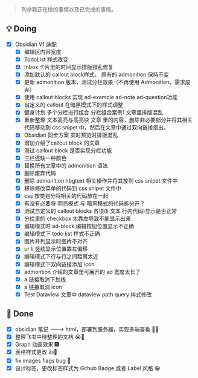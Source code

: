 > 列举我正在做的事情以及已完成的事情。
## 💡 Doing
- [x] Obsidian V1 适配
    - [x] 编辑区内容宽度
    - [x] TodoList 样式改变
    - [x] Inbox 卡片里的时间显示排版错乱修复
    - [x] 添加默认的 callout block样式， 原有的 admonition 保持不变
    - [x] 更新 admonition 版本，测试分栏效果（不再使用 Admonition，需求废弃）
    - [x] 使用 callout blocks 实现 ad-example  ad-note ad-question功能
    - [x] 自定义的 callout 在暗黑模式下的样式调整
    - [x] 健身计划  多个分栏进行组合  分栏组合案例1 文章里排版混乱
    - [x] 重新整理 文本高亮与高亮块 文章 里的内容，删除非必要部分并将其相关代码移动到 css snipet 中，然后在文章中通过双向链接指出。
    - [x] Obsidian 同步方案 实时预览时排版混乱
    - [x] 增加介绍了callout block 的文章
    - [x] 测试 callout block 是否实现分栏功能
    - [x] 三栏还缺一种颜色
    - [x] 替换所有文章中的 admonition 语法
    - [x] 删除废弃代码
    - [x] 删除 admonition hbgtext 相关操作并将其放到 css snipet 文件中
    - [x] 移除修改菜单的代码到 css snipet 文件中
    - [x] css 按类划分将相关的代码放在一起
    - [x] 有没有必要将 明亮模式 与 暗黑模式的代码拆分开？
    - [x] 测试自定义的 callout blocks 各项(li 文本 行内代码)显示是否正常
    - [x] 分栏里的 checkbox 太靠左导致不能显示出来
    - [x] 编辑模式时 ad-block 编辑按钮位置显示不正确
    - [x] 编辑模式下 todo list 样式不正确
    - [x] 图片并列显示时图片不对齐
    - [x] ur li 竖线显示位置靠左偏移
    - [x] 编辑模式下行与行之间距离太近
    - [x] 编辑模式下双向链接添加 icon
    - [x] admontion 介绍的文章里可展开的 ad 宽度太长了
    - [x] a 链接取消下划线
    - [x] a 链接取消 icon
    - [x] Test Dataview 文章中 dataview path query 样式修改

## 🎉 Done
- [x] obsidian 笔记 ---> html，部署到服务器，实现多端查看  🤦‍♂️
- [x] 整理飞书中待整理的文档  😭📙
- [x] Graph 动画效果 🎆
- [x] 表格样式更改 👍👏
- [x] fix images flags bug  🐛
- [x] 设计标签，更改标签样式为 Github Badge 或者 Label 风格  😀